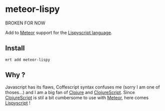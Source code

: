 # meteor-lispy

BROKEN FOR NOW

Add to [Meteor](http://meteor.com) support for the [Lispyscript language](http://lispyscript.com).

## Install

`mrt add meteor-lispy`

## Why ?

Javascript has its flaws, Coffescript syntax confuses me (sorry I am one of thoses...) and I am a big fan
of [Clojure](http://clojure.org) and [ClojureScript](https://github.com/clojure/clojurescript). 
Since [ClojureScript](https://github.com/clojure/clojurescript) is stil a bit cumbersome to use 
with [Meteor](http://meteor.com), here comes [Lispyscript](http://lispyscript.com) !